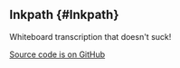 ## Inkpath {#Inkpath}

Whiteboard transcription that doesn\'t suck!

[Source code is on GitHub](https://github.com/WillNilges/inkpath/)
